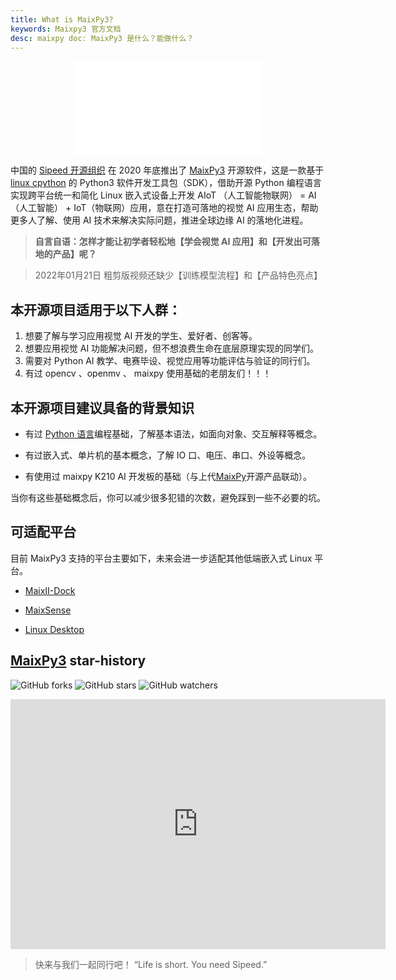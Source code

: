 ```yaml
---
title: What is MaixPy3?
keywords: Maixpy3 官方文档
desc: maixpy doc: MaixPy3 是什么？能做什么？
---
```



<p align="center">
    <iframe src="//player.bilibili.com/player.html?aid=465792152&bvid=BV1ZL411c7kc&cid=489256831&page=1" scrolling="no" border="0" frameborder="no" framespacing="0" allowfullscreen="true" style="max-width:640px; max-height:480px;"> </iframe>
</p>

中国的 [Sipeed 开源组织](https://github.com/sipeed) 在 2020 年底推出了 [MaixPy3](https://github.com/sipeed/MaixPy3) 开源软件，这是一款基于 [linux cpython](https://github.com/python/cpython) 的 Python3 软件开发工具包（SDK），借助开源 Python 编程语言实现跨平台统一和简化 Linux 嵌入式设备上开发 AIoT （人工智能物联网） = AI（人工智能） + IoT（物联网）应用，意在打造可落地的视觉 AI 应用生态，帮助更多人了解、使用 AI 技术来解决实际问题，推进全球边缘 AI 的落地化进程。

> **自言自语：怎样才能让初学者轻松地【学会视觉 AI 应用】和【开发出可落地的产品】呢？**



> 2022年01月21日 粗剪版视频还缺少【训练模型流程】和【产品特色亮点】

## 本开源项目适用于以下人群：

1. 想要了解与学习应用视觉 AI 开发的学生、爱好者、创客等。
2. 想要应用视觉 AI 功能解决问题，但不想浪费生命在底层原理实现的同学们。
3. 需要对 Python AI 教学、电赛毕设、视觉应用等功能评估与验证的同行们。
4. 有过 opencv 、openmv 、 maixpy 使用基础的老朋友们！！！

## 本开源项目建议具备的背景知识

- 有过 [Python 语言](./origin/python.md)编程基础，了解基本语法，如面向对象、交互解释等概念。

- 有过嵌入式、单片机的基本概念，了解 IO 口、电压、串口、外设等概念。

- 有使用过 maixpy K210 AI 开发板的基础（与上代[MaixPy](https://github.com/sipeed/MaixPy)开源产品联动）。

当你有这些基础概念后，你可以减少很多犯错的次数，避免踩到一些不必要的坑。

## 可适配平台

目前 MaixPy3 支持的平台主要如下，未来会进一步适配其他低端嵌入式 Linux 平台。

- [MaixII-Dock](/hardware/zh/maixII/M2/resources.html)

- [MaixSense](/hardware/zh/maixII/M2A/R329.html)

- [Linux Desktop](https://github.com/sipeed/MaixPy3)

## [MaixPy3](https://github.com/sipeed/MaixPy3) star-history

![GitHub forks](https://img.shields.io/github/forks/sipeed/maixpy3.svg?style=social) ![GitHub stars](https://img.shields.io/github/stars/sipeed/maixpy3.svg?style=social) ![GitHub watchers](https://img.shields.io/github/watchers/sipeed/maixpy3.svg?style=social)

<iframe style="width:100%;height:auto;min-width:600px;min-height:400px;" src="https://star-history.com/embed?secret=#sipeed/MaixPy3&Date" frameBorder="0"></iframe>

> 快来与我们一起同行吧！ “Life is short. You need Sipeed.”


